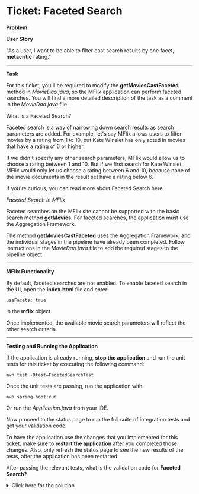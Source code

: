 Ticket: Faceted Search
======================

**Problem:**

**User Story**

"As a user, I want to be able to filter cast search results by one facet, **metacritic** rating."

---

**Task**

For this ticket, you'll be required to modify the **getMoviesCastFaceted** method in _MovieDao.java_, so the MFlix application can perform faceted searches. You will find a more detailed description of the task as a comment in the _MovieDao.java_ file.

What is a Faceted Search?

Faceted search is a way of narrowing down search results as search parameters are added. For example, let's say MFlix allows users to filter movies by a rating from 1 to 10, but Kate Winslet has only acted in movies that have a rating of 6 or higher.

If we didn't specify any other search parameters, MFlix would allow us to choose a rating between 1 and 10. But if we first search for Kate Winslet, MFlix would only let us choose a rating between 6 and 10, because none of the movie documents in the result set have a rating below 6.

If you're curious, you can read more about Faceted Search here.

_Faceted Search in MFlix_

Faceted searches on the MFlix site cannot be supported with the basic search method **getMovies**. For faceted searches, the application must use the Aggregation Framework.

The method **getMoviesCastFaceted** uses the Aggregation Framework, and the individual stages in the pipeline have already been completed. Follow instructions in the _MovieDao.java_ file to add the required stages to the pipeline object.






---

**MFlix Functionality**

By default, faceted searches are not enabled. To enable faceted search in the UI, open the **index.html** file and enter:

```
useFacets: true
```

in the **mflix** object.

Once implemented, the available movie search parameters will reflect the other search criteria.

---

**Testing and Running the Application**

If the application is already running, **stop the application** and run the unit tests for this ticket by executing the following command:

```
mvn test -Dtest=FacetedSearchTest
```

Once the unit tests are passing, run the application with:

```
mvn spring-boot:run
```

Or run the _Application.java_ from your IDE.

Now proceed to the status page to run the full suite of integration tests and get your validation code.

To have the application use the changes that you implemented for this ticket, make sure to **restart the application** after you completed those changes. Also, only refresh the status page to see the new results of the tests, after the application has been restarted.

After passing the relevant tests, what is the validation code for **Faceted Search?**
<details> 
  <summary>Click here for the solution</summary>
   Answer: 5aa7d3948adcc3fb770f06fb
</details>

